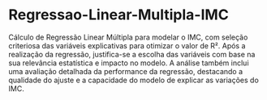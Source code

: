 # Regressao-Linear-Multipla-IMC
Cálculo de Regressão Linear Múltipla para modelar o IMC, com seleção criteriosa das variáveis explicativas para otimizar o valor de R². Após a realização da regressão, justifica-se a escolha das variáveis com base na sua relevância estatística e impacto no modelo. A análise também inclui uma avaliação detalhada da performance da regressão, destacando a qualidade do ajuste e a capacidade do modelo de explicar as variações do IMC.
